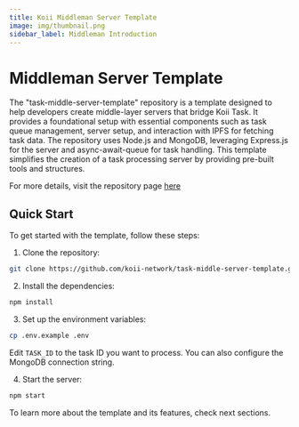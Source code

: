 ```yaml
---
title: Koii Middleman Server Template
image: img/thumbnail.png
sidebar_label: Middleman Introduction
---
```


# Middleman Server Template

The "task-middle-server-template" repository is a template designed to help developers create middle-layer servers that bridge Koii Task. It provides a foundational setup with essential components such as task queue management, server setup, and interaction with IPFS for fetching task data. The repository uses Node.js and MongoDB, leveraging Express.js for the server and async-await-queue for task handling. This template simplifies the creation of a task processing server by providing pre-built tools and structures.

For more details, visit the repository page [here](https://github.com/koii-network/task-middle-server-template)

## Quick Start

To get started with the template, follow these steps:

1. Clone the repository:

```bash
git clone https://github.com/koii-network/task-middle-server-template.git
```

2. Install the dependencies:

```bash
npm install
```

3. Set up the environment variables:

```bash
cp .env.example .env
```

Edit `TASK_ID` to the task ID you want to process. You can also configure the MongoDB connection string.

4. Start the server:

```bash
npm start
```

To learn more about the template and its features, check next sections.